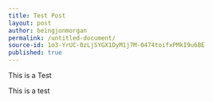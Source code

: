 ```yaml
---
title: Test Post
layout: post
author: beingjonmorgan
permalink: /untitled-document/
source-id: 1o3-YrUC-0zLjSYGX1DyM1j7M-0474toifxPMkI9u6BE
published: true
---
```

This is a Test

This is a test

